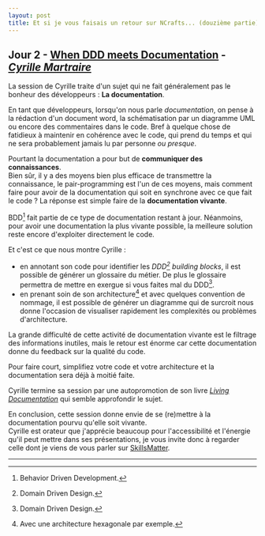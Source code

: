 ```yaml
---
layout: post
title: Et si je vous faisais un retour sur NCrafts... (douzième partie)
---
```


## Jour 2 - [When DDD meets Documentation][Video] - [*Cyrille Martraire*][CyrilleMartraire]

La session de Cyrille traite d'un sujet qui ne fait généralement pas le bonheur des développeurs : **La documentation**.

En tant que développeurs, lorsqu'on nous parle *documentation*, on pense à la rédaction d'un document word, la schématisation par un diagramme UML ou encore des commentaires dans le code. Bref à quelque chose de fatidieux à maintenir en cohérence avec le code, qui prend du temps et qui ne sera probablement jamais lu par personne *ou presque*.

Pourtant la documentation a pour but de **communiquer des connaissances**.  
Bien sûr, il y a des moyens bien plus efficace de transmettre la connaissance, le pair-programming est l'un de ces moyens, mais comment faire pour avoir de la documentation qui soit en synchrone avec ce que fait le code ? La réponse est simple faire de la **documentation vivante**.

BDD[^1] fait partie de ce type de documentation restant à jour. Néanmoins, pour avoir une documentation la plus vivante possible, la meilleure solution reste encore d'exploiter directement le code.  

Et c'est ce que nous montre Cyrille : 

* en annotant son code pour identifier les *DDD[^2] building blocks*, il est possible de générer un glossaire du métier. De plus le glossaire permettra de mettre en exergue si vous faites mal du DDD[^2].
* en prenant soin de son architecture[^3] et avec quelques convention de nommage, il est possible de générer un diagramme qui de surcroit nous donne l'occasion de visualiser rapidement les complexités ou problèmes d'architecture.

La grande difficulté de cette activité de documentation vivante est le filtrage des informations inutiles, mais le retour est énorme car cette documentation donne du feedback sur la qualité du code.  

Pour faire court, simplifiez votre code et votre architecture et la documentation sera déjà à moitié faite.

Cyrille termine sa session par une autopromotion de son livre [*Living Documentation*][LivingDocumentation] qui semble approfondir le sujet.

En conclusion, cette session donne envie de se (re)mettre à la documentation pourvu qu'elle soit vivante.  
Cyrille est orateur que j'apprécie beaucoup pour l'accessibilité et l'énergie qu'il peut mettre dans ses présentations, je vous invite donc à regarder celle dont je viens de vous parler sur [SkillsMatter][SkillsMatter].

---

[^1]: Behavior Driven Development.
[^2]: Domain Driven Design.
[^3]: Avec une architecture hexagonale par exemple.

[Video]: http://videos.ncrafts.io/video/131660202
[CyrilleMartraire]: https://twitter.com/cyriux
[LivingDocumentation]: https://leanpub.com/livingdocumentation
[SkillsMatter]: https://skillsmatter.com/skillscasts/6273-cyrille-martraire

